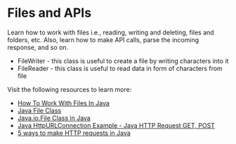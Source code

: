 # Files and APIs

Learn how to work with files i.e., reading, writing and deleting, files and folders, etc. Also, learn how to make API calls, parse the incoming response, and so on.

* FileWriter - this class is useful to create a file by writing characters into it
* FileReader - this class is useful to read data in form of characters from file

Visit the following resources to learn more:

- [How To Work With Files In Java](https://www.marcobehler.com/guides/java-files)
- [Java File Class](https://www.javatpoint.com/java-file-class)
- [Java.io.File Class in Java](https://www.geeksforgeeks.org/file-class-in-java/)
- [Java HttpURLConnection Example - Java HTTP Request GET, POST](https://www.digitalocean.com/community/tutorials/java-httpurlconnection-example-java-http-request-get-post)
- [5 ways to make HTTP requests in Java](https://www.twilio.com/blog/5-ways-to-make-http-requests-in-java)